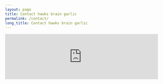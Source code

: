 ```yaml
---
layout: page
title: Contact hawks brain garlic
permalink: /contact/
long_title: Contact hawks brain garlic
---
```

<iframe src="https://usebasin.com/form/2b02c827471d/view/221817039124?iframe=true" frameborder="0" style="border: none; overflow: hidden;" onload="var self = this; self.contentWindow.postMessage('getHeight', '*'); setInterval(function() { self.contentWindow.postMessage('getHeight', '*'); }, 500);  window.addEventListener('message', function(event) { if (event.data.action === 'setHeight') { self.style.height = event.data.height + 'px'; } });" width="100%"></iframe>